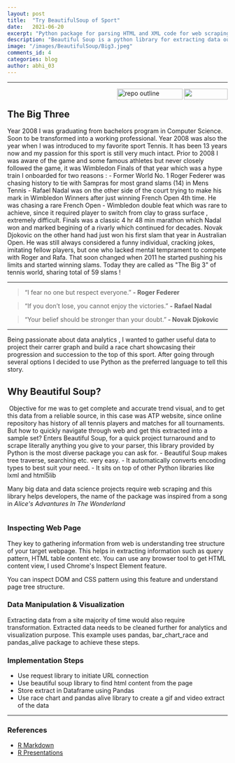 ```yaml
---
layout: post
title:  "Try BeautifulSoup of Sport"
date:   2021-06-20
excerpt: "Python package for parsing HTML and XML code for web scraping"
description: "Beautiful Soup is a python library for extracting data out of HTML and XML files. There are other similar libraries such as Selenium and Scrapy"
image: "/images/BeautifulSoup/Big3.jpeg"
comments_id: 4
categories: blog
author: abhi_03
---
```

<hr/>
<img align="right"  src="https://hits.seeyoufarm.com/api/count/incr/badge.svg?url=https%3A%2F%2Fabhi2020-ds.github.io%2Fblog%2Fwebscrp%2F&count_bg=%2379C83D&title_bg=%23555555&icon=&icon_color=%23E7E7E7&title=hits&edge_flat=false" width="100" height="25" />
<img align="right" src="https://img.shields.io/badge/Code%20Highlight-Python-green.svg?style=for-the-badge" alt="repo outline" width="150" height="25" />
<br>
<h2>The Big Three</h2>
Year 2008 I was graduating from bachelors program in Computer Science. Soon to be transformed into a working professional. Year 2008 was also the year when I was introduced to my favorite sport Tennis. It has been 13 years now and my passion for this sport is still very much intact. Prior to 2008 I was aware of the game and some famous athletes but never closely followed the game, it was Wimbledon Finals of that year which was a hype train I onboarded for two reasons : 
 - Former World No. 1 Roger Federer was chasing history to tie with Sampras for most grand slams (14) in Mens Tennis
 - Rafael Nadal was on the other side of the court trying to make his mark in Wimbledon Winners after just winning French Open 4th time. He was chasing a rare French Open - Wimbledon double feat which was rare to achieve, since it required player to switch from clay to grass surface , extremely difficult.  
Finals was a classic 4 hr 48 min marathon which Nadal won and marked begining of a rivarly which continued for decades. Novak Djokovic on the other hand had just won his first slam that year in Australian Open. He was still always considered a funny individual, cracking jokes, imitating fellow players, but one who lacked mental temprament to compete with Roger and Rafa. That soon changed when 2011 he started pushing his limits and started winning slams. Today they are called as "The Big 3" of tennis world, sharing total of 59 slams ! 

<hr />  
<blockquote>“I fear no one but respect everyone.” <b> - Roger Federer</b> </blockquote>
<blockquote>“If you don’t lose, you cannot enjoy the victories.” <b> - Rafael Nadal</b> </blockquote>
<blockquote>“Your belief should be stronger than your doubt.”<b> - Novak Djokovic</b> </blockquote>
<hr />

Being passionate about data analytics , I wanted to gather useful data to project their carrer graph and build a race chart showcasing their progression and succession to the top of this sport. After going through several options I decided to use Python as the preferred language to tell this story.

<h2>Why Beautiful Soup?</h2>
<span class="image right"><img src="{{ "/images/CSA/R Markdown.png" | absolute_url }}" alt="" /></span> Objective for me was to get complete and accurate trend visual, and to get this data from a reliable source, in this case was ATP website, since online repository has history of all tennis players and matches for all tournaments. But how to quickly navigate through web and get this extracted into a sample set? Enters Beautiful Soup, for a quick project turnaround and to scrape literally anything you give to your parser, this library provided by Python is the most diverse package you can ask for. 
- Beautiful Soup makes tree traverse, searching etc. very easy.
- It automatically converts encoding types to best suit your need.
- It sits on top of other Python libraries like lxml and html5lib

Many big data and data science projects require web scraping and this library helps developers, the name of the package was inspired from a song in <i>Alice's Advantures In The Wonderland</i>

<div class="box alt">
    <div class="row 50% uniform">
<div class="4u"><span class="image fit"><img src="{{ "/images/BeautifulSoup/BSlogo.jpeg" | absolute_url }}" alt="" /></span></div>
<div class="4u"><span class="image fit"><img src="{{ "/images/BeautifulSoup/bsoupref.jpeg" | absolute_url }}" alt="" /></span></div>
  </div>
</div>

<h3>Inspecting Web Page </h3>
They key to gathering information from web is understanding tree structure of your target webpage. This helps in extracting information such as query pattern, HTML table content etc. You can use any browser tool to get HTML content view, I used Chrome's Inspect Element feature. 

<div class="4u"><span class="image fit"><img src="{{ "/images/BeautifulSoup/Inspect.png" | absolute_url }}" alt="" /></span></div>

You can inspect DOM and CSS pattern using this feature and understand page tree structure.

<h3>Data Manipulation & Visualization </h3>
Extracting data from a site majority of time would also require transformation. Extracted data needs to be cleaned further for analytics and visualization purpose. This example uses pandas, bar_chart_race and pandas_alive package to achieve these steps.

<h3>Implementation Steps</h3>
<ul>
    <li>Use request library to initiate URL connection</li>
    <li>Use beautiful soup library to find html content from the page</li>
    <li>Store extract in Dataframe using Pandas</li>
    <li>Use race chart and pandas alive library to create a gif and video extract of the data</li>
</ul>

<script src="https://gist.github.com/abhi2020-ds/6c86e36af0ab054d4480cb7d6a973f49.js"></script>

<hr /> 
<div class="row">
    <div class="6u 12u$(small)">
        <h3>References</h3>
        <ul>
            <li><a href="https://bookdown.org/yihui/rmarkdown/">R Markdown</a></li>
            <li><a href="https://support.rstudio.com/hc/en-us/articles/200486468-Authoring-R-Presentations">R Presentations</a></li>
        </ul>
    </div>
    </div>
    
